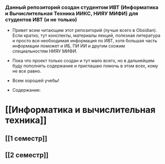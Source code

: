 
### **Данный репозиторий создан студентом ИВТ (Информатика и Вычислительная Техника ИИКС, НИЯУ МИФИ) для студентов ИВТ (и не только)**

- Привет всем читающим этот репозиторий (лучше всего в Obsidian). Если кратко, тут конспекты, материалы лекций, полезная литература и просто вся необходимая информация по ИВТ, хотя большая часть информации поможет и ИБ, ПИ ИИ и другим схожим специальностям НИЯУ МИФИ. 

- Пока что проект только создан и тут мало всего, но в дальнейшем буду пополнять содержание и приглашаю помочь в этом всех, кому не все равно. 

- Всем хорошей учебы! 

- Содержание: 
# [[Информатика и вычислительная техника]]
## [[1 семестр]]
## [[2 семестр]]



